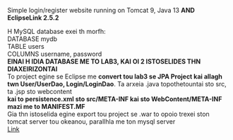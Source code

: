 Simple login/register website running on Tomcat 9, Java 13 **AND EclipseLink 2.5.2**  
  
H MySQL database exei th morfh:   
    DATABASE mydb  
    TABLE users  
    COLUMNS username, password  
**EINAI H IDIA DATABASE ME TO LAB3, KAI OI 2 ISTOSELIDES THN DIAXEIRIZONTAI**  
To project egine se Eclipse me **convert tou lab3 se JPA Project kai allagh twn User/UserDao, Login/LoginDao**. Ta arxeia .java topothetountai sto src, ta .jsp sto webcontent  
**kai to persistence.xml sto src/META-INF kai sto WebContent/META-INF mazi me to MANIFEST.MF**  
Gia thn istoselida egine export tou project se .war to opoio trexei ston tomcat server tou okeanou, parallhla me ton mysql server  
[Link](http://83.212.111.111:8080/www_lab4/land.jsp)
